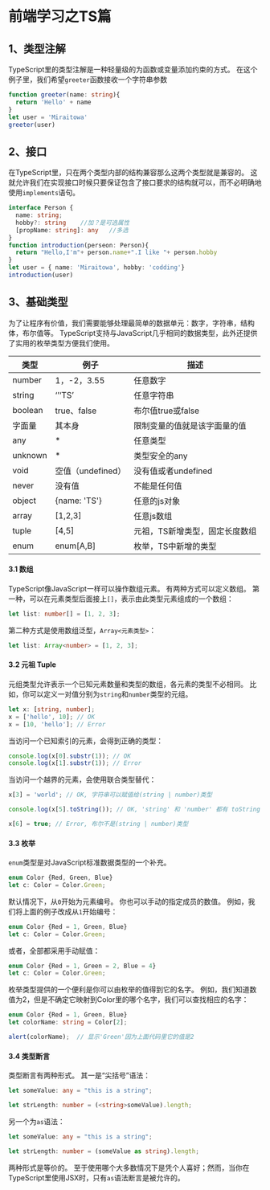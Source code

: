 # 前端学习之TS篇

## 1、类型注解

TypeScript里的类型注解是一种轻量级的为函数或变量添加约束的方式。 在这个例子里，我们希望`greeter`函数接收一个字符串参数

```typescript
function greeter(name: string){
  return 'Hello' + name 
}
let user = 'Miraitowa'
greeter(user)
```

## 2、接口

在TypeScript里，只在两个类型内部的结构兼容那么这两个类型就是兼容的。 这就允许我们在实现接口时候只要保证包含了接口要求的结构就可以，而不必明确地使用`implements`语句。

```typescript
interface Person {
  name: string;
  hobby?: string    //加？是可选属性
  [propName: string]: any   //多选
}
function introduction(perseon: Person){
  return "Hello,I'm"+ person.name+".I like "+ person.hobby
}
let user = { name: 'Miraitowa', hobby: 'codding'}
introduction(user)
```

## 3、基础类型

为了让程序有价值，我们需要能够处理最简单的数据单元：数字，字符串，结构体，布尔值等。 TypeScript支持与JavaScript几乎相同的数据类型，此外还提供了实用的枚举类型方便我们使用。

| 类型    | 例子              | 描述                           |
| ------- | ----------------- | ------------------------------ |
| number  | 1，-2，3.55       | 任意数字                       |
| string  | ‘’‘TS’            | 任意字符串                     |
| boolean | true、false       | 布尔值true或false              |
| 字面量  | 其本身            | 限制变量的值就是该字面量的值   |
| any     | *                 | 任意类型                       |
| unknown | *                 | 类型安全的any                  |
| void    | 空值（undefined） | 没有值或者undefined            |
| never   | 没有值            | 不能是任何值                   |
| object  | {name: 'TS'}      | 任意的js对象                   |
| array   | [1,2,3]           | 任意js数组                     |
| tuple   | [4,5]             | 元祖，TS新增类型，固定长度数组 |
| enum    | enum[A,B]         | 枚举，TS中新增的类型           |

#### 3.1 数组

TypeScript像JavaScript一样可以操作数组元素。 有两种方式可以定义数组。 第一种，可以在元素类型后面接上`[]`，表示由此类型元素组成的一个数组：

```typescript
let list: number[] = [1, 2, 3];
```

第二种方式是使用数组泛型，`Array<元素类型>`：

```typescript
let list: Array<number> = [1, 2, 3];
```

#### 3.2 元祖 Tuple

元组类型允许表示一个已知元素数量和类型的数组，各元素的类型不必相同。 比如，你可以定义一对值分别为`string`和`number`类型的元组。

```typescript
let x: [string, number];
x = ['hello', 10]; // OK
x = [10, 'hello']; // Error
```

当访问一个已知索引的元素，会得到正确的类型：

```typescript
console.log(x[0].substr(1)); // OK
console.log(x[1].substr(1)); // Error
```

当访问一个越界的元素，会使用联合类型替代：

```typescript
x[3] = 'world'; // OK, 字符串可以赋值给(string | number)类型

console.log(x[5].toString()); // OK, 'string' 和 'number' 都有 toString

x[6] = true; // Error, 布尔不是(string | number)类型
```

#### 3.3 枚举

`enum`类型是对JavaScript标准数据类型的一个补充。

```typescript
enum Color {Red, Green, Blue}
let c: Color = Color.Green;
```

默认情况下，从`0`开始为元素编号。 你也可以手动的指定成员的数值。 例如，我们将上面的例子改成从`1`开始编号：

```typescript
enum Color {Red = 1, Green, Blue}
let c: Color = Color.Green;
```

或者，全部都采用手动赋值：

```typescript
enum Color {Red = 1, Green = 2, Blue = 4}
let c: Color = Color.Green;
```

枚举类型提供的一个便利是你可以由枚举的值得到它的名字。 例如，我们知道数值为2，但是不确定它映射到Color里的哪个名字，我们可以查找相应的名字：

```typescript
enum Color {Red = 1, Green, Blue}
let colorName: string = Color[2];

alert(colorName);  // 显示'Green'因为上面代码里它的值是2
```

#### 3.4 类型断言

类型断言有两种形式。 其一是“尖括号”语法：

```typescript
let someValue: any = "this is a string";

let strLength: number = (<string>someValue).length;
```

另一个为`as`语法：

```typescript
let someValue: any = "this is a string";

let strLength: number = (someValue as string).length;
```

两种形式是等价的。 至于使用哪个大多数情况下是凭个人喜好；然而，当你在TypeScript里使用JSX时，只有`as`语法断言是被允许的。

